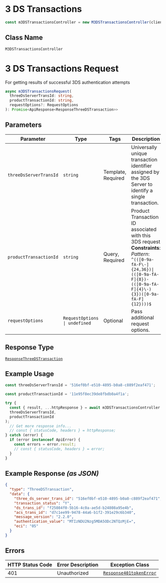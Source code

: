 # 3 DS Transactions

```ts
const m3DSTransactionsController = new M3DSTransactionsController(client);
```

## Class Name

`M3DSTransactionsController`


# 3 DS Transactions Request

For getting results of successful 3DS authentication attempts

```ts
async m3DSTransactionsRequest(
  threeDsServerTransId: string,
  productTransactionId: string,
  requestOptions?: RequestOptions
): Promise<ApiResponse<ResponseThreeDSTransaction>>
```

## Parameters

| Parameter | Type | Tags | Description |
|  --- | --- | --- | --- |
| `threeDsServerTransId` | `string` | Template, Required | Universally unique transaction identifier assigned by the 3DS Server to identify a single transaction. |
| `productTransactionId` | `string` | Query, Required | Product Transaction ID associated with this 3DS request<br>**Constraints**: *Pattern*: `^(([0-9a-fA-F\-]{24,36})\|(([0-9a-fA-F]{8})-(([0-9a-fA-F]{4}\-){3})([0-9a-fA-F]{12})))$` |
| `requestOptions` | `RequestOptions \| undefined` | Optional | Pass additional request options. |

## Response Type

[`ResponseThreeDSTransaction`](../../doc/models/response-three-ds-transaction.md)

## Example Usage

```ts
const threeDsServerTransId = '516ef0bf-e510-4895-b0a8-c889f2eaf471';

const productTransactionId = '11e95f8ec39de8fbdb0a4f1a';

try {
  const { result, ...httpResponse } = await m3DSTransactionsController.m3DSTransactionsRequest(
  threeDsServerTransId,
  productTransactionId
);
  // Get more response info...
  // const { statusCode, headers } = httpResponse;
} catch (error) {
  if (error instanceof ApiError) {
    const errors = error.result;
    // const { statusCode, headers } = error;
  }
}
```

## Example Response *(as JSON)*

```json
{
  "type": "ThreeDSTransaction",
  "data": {
    "three_ds_server_trans_id": "516ef0bf-e510-4895-b0a8-c889f2eaf471",
    "transaction_status": "Y",
    "ds_trans_id": "f25084f0-5b16-4c0a-ae5d-b24808a95e4b",
    "acs_trans_id": "d7c1ee99-9478-44a6-b1f2-391e29c6b340",
    "message_version": "2.2.0",
    "authentication_value": "MTIzNDU2Nzg5MDA5ODc2NTQzMjE=",
    "eci": "05"
  }
}
```

## Errors

| HTTP Status Code | Error Description | Exception Class |
|  --- | --- | --- |
| 401 | Unauthorized | [`Response401tokenError`](../../doc/models/response-401-token-error.md) |

